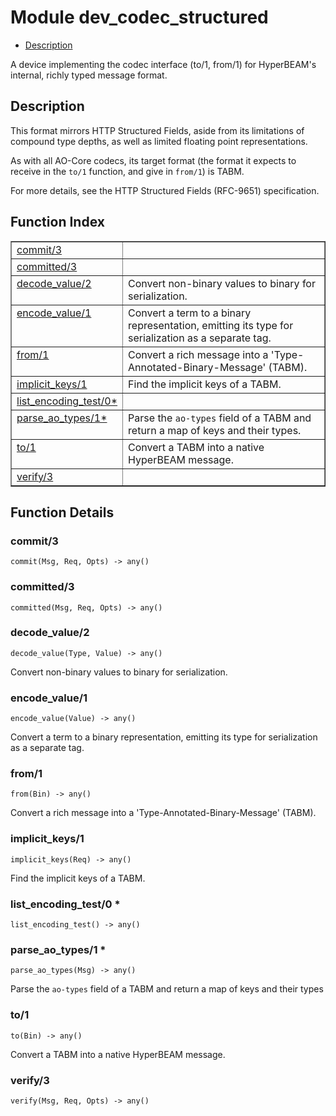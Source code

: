 

# Module dev_codec_structured #
* [Description](#description)

A device implementing the codec interface (to/1, from/1) for
HyperBEAM's internal, richly typed message format.

<a name="description"></a>

## Description ##

This format mirrors HTTP Structured Fields, aside from its limitations of
compound type depths, as well as limited floating point representations.

As with all AO-Core codecs, its target format (the format it expects to
receive in the `to/1` function, and give in `from/1`) is TABM.

For more details, see the HTTP Structured Fields (RFC-9651) specification.<a name="index"></a>

## Function Index ##


<table width="100%" border="1" cellspacing="0" cellpadding="2" summary="function index"><tr><td valign="top"><a href="#commit-3">commit/3</a></td><td></td></tr><tr><td valign="top"><a href="#committed-3">committed/3</a></td><td></td></tr><tr><td valign="top"><a href="#decode_value-2">decode_value/2</a></td><td>Convert non-binary values to binary for serialization.</td></tr><tr><td valign="top"><a href="#encode_value-1">encode_value/1</a></td><td>Convert a term to a binary representation, emitting its type for
serialization as a separate tag.</td></tr><tr><td valign="top"><a href="#from-1">from/1</a></td><td>Convert a rich message into a 'Type-Annotated-Binary-Message' (TABM).</td></tr><tr><td valign="top"><a href="#implicit_keys-1">implicit_keys/1</a></td><td>Find the implicit keys of a TABM.</td></tr><tr><td valign="top"><a href="#list_encoding_test-0">list_encoding_test/0*</a></td><td></td></tr><tr><td valign="top"><a href="#parse_ao_types-1">parse_ao_types/1*</a></td><td>Parse the <code>ao-types</code> field of a TABM and return a map of keys and their
types.</td></tr><tr><td valign="top"><a href="#to-1">to/1</a></td><td>Convert a TABM into a native HyperBEAM message.</td></tr><tr><td valign="top"><a href="#verify-3">verify/3</a></td><td></td></tr></table>


<a name="functions"></a>

## Function Details ##

<a name="commit-3"></a>

### commit/3 ###

`commit(Msg, Req, Opts) -> any()`

<a name="committed-3"></a>

### committed/3 ###

`committed(Msg, Req, Opts) -> any()`

<a name="decode_value-2"></a>

### decode_value/2 ###

`decode_value(Type, Value) -> any()`

Convert non-binary values to binary for serialization.

<a name="encode_value-1"></a>

### encode_value/1 ###

`encode_value(Value) -> any()`

Convert a term to a binary representation, emitting its type for
serialization as a separate tag.

<a name="from-1"></a>

### from/1 ###

`from(Bin) -> any()`

Convert a rich message into a 'Type-Annotated-Binary-Message' (TABM).

<a name="implicit_keys-1"></a>

### implicit_keys/1 ###

`implicit_keys(Req) -> any()`

Find the implicit keys of a TABM.

<a name="list_encoding_test-0"></a>

### list_encoding_test/0 * ###

`list_encoding_test() -> any()`

<a name="parse_ao_types-1"></a>

### parse_ao_types/1 * ###

`parse_ao_types(Msg) -> any()`

Parse the `ao-types` field of a TABM and return a map of keys and their
types

<a name="to-1"></a>

### to/1 ###

`to(Bin) -> any()`

Convert a TABM into a native HyperBEAM message.

<a name="verify-3"></a>

### verify/3 ###

`verify(Msg, Req, Opts) -> any()`

